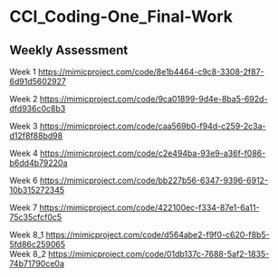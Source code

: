 # CCI_Coding-One_Final-Work

<h2>Weekly Assessment</h2>

Week 1 <a href = "https://mimicproject.com/code/8e1b4464-c9c8-3308-2f87-6d91d5602927" target = "_blank">https://mimicproject.com/code/8e1b4464-c9c8-3308-2f87-6d91d5602927</a>

Week 2 https://mimicproject.com/code/9ca01899-9d4e-8ba5-692d-dfd936c0c8b3

Week 3 https://mimicproject.com/code/caa569b0-f94d-c259-2c3a-d12f8f88bd98

Week 4 https://mimicproject.com/code/c2e494ba-93e9-a36f-f086-b6dd4b79220a

Week 6 https://mimicproject.com/code/bb227b56-6347-9396-6912-10b315272345

Week 7 https://mimicproject.com/code/422100ec-f334-87e1-6a11-75c35cfcf0c5

Week 8_1 https://mimicproject.com/code/d564abe2-f9f0-c620-f8b5-5fd86c259065<br />
Week 8_2 https://mimicproject.com/code/01db137c-7688-5af2-1835-74b71790ce0a


